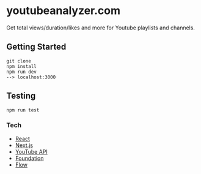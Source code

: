 # youtubeanalyzer.com

Get total views/duration/likes and more for Youtube playlists and channels.

## Getting Started
```
git clone
npm install
npm run dev
--> localhost:3000
```

## Testing
```
npm run test
```

### Tech
- [React](https://reactjs.org/)
- [Next.js](https://nextjs.org/)
- [YouTube API](https://developers.google.com/youtube/)
- [Foundation](https://foundation.zurb.com/)
- [Flow](https://flow.org/)